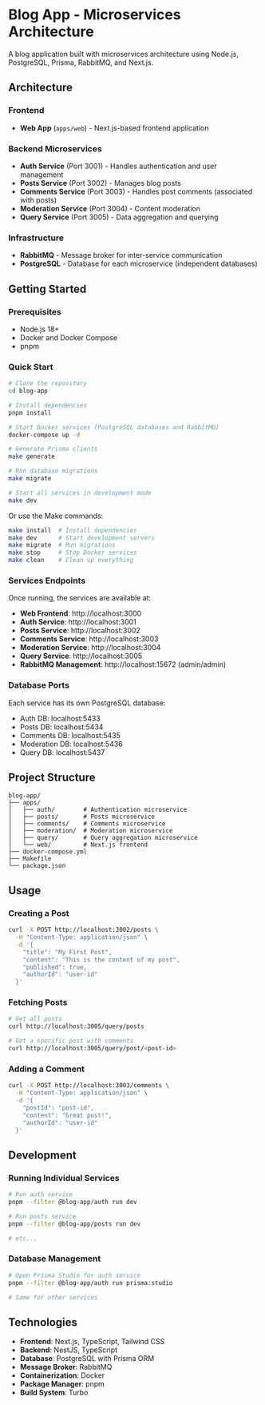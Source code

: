 # Blog App - Microservices Architecture

A blog application built with microservices architecture using Node.js, PostgreSQL, Prisma, RabbitMQ, and Next.js.

## Architecture

### Frontend

- **Web App** (`apps/web`) - Next.js-based frontend application

### Backend Microservices

- **Auth Service** (Port 3001) - Handles authentication and user management
- **Posts Service** (Port 3002) - Manages blog posts
- **Comments Service** (Port 3003) - Handles post comments (associated with posts)
- **Moderation Service** (Port 3004) - Content moderation
- **Query Service** (Port 3005) - Data aggregation and querying

### Infrastructure

- **RabbitMQ** - Message broker for inter-service communication
- **PostgreSQL** - Database for each microservice (independent databases)

## Getting Started

### Prerequisites

- Node.js 18+
- Docker and Docker Compose
- pnpm

### Quick Start

```bash
# Clone the repository
cd blog-app

# Install dependencies
pnpm install

# Start Docker services (PostgreSQL databases and RabbitMQ)
docker-compose up -d

# Generate Prisma clients
make generate

# Run database migrations
make migrate

# Start all services in development mode
make dev
```

Or use the Make commands:

```bash
make install  # Install dependencies
make dev      # Start development servers
make migrate  # Run migrations
make stop     # Stop Docker services
make clean    # Clean up everything
```

### Services Endpoints

Once running, the services are available at:

- **Web Frontend**: http://localhost:3000
- **Auth Service**: http://localhost:3001
- **Posts Service**: http://localhost:3002
- **Comments Service**: http://localhost:3003
- **Moderation Service**: http://localhost:3004
- **Query Service**: http://localhost:3005
- **RabbitMQ Management**: http://localhost:15672 (admin/admin)

### Database Ports

Each service has its own PostgreSQL database:

- Auth DB: localhost:5433
- Posts DB: localhost:5434
- Comments DB: localhost:5435
- Moderation DB: localhost:5436
- Query DB: localhost:5437

## Project Structure

```
blog-app/
├── apps/
│   ├── auth/        # Authentication microservice
│   ├── posts/       # Posts microservice
│   ├── comments/    # Comments microservice
│   ├── moderation/  # Moderation microservice
│   ├── query/       # Query aggregation microservice
│   └── web/         # Next.js frontend
├── docker-compose.yml
├── Makefile
└── package.json
```

## Usage

### Creating a Post

```bash
curl -X POST http://localhost:3002/posts \
  -H "Content-Type: application/json" \
  -d '{
    "title": "My First Post",
    "content": "This is the content of my post",
    "published": true,
    "authorId": "user-id"
  }'
```

### Fetching Posts

```bash
# Get all posts
curl http://localhost:3005/query/posts

# Get a specific post with comments
curl http://localhost:3005/query/post/<post-id>
```

### Adding a Comment

```bash
curl -X POST http://localhost:3003/comments \
  -H "Content-Type: application/json" \
  -d '{
    "postId": "post-id",
    "content": "Great post!",
    "authorId": "user-id"
  }'
```

## Development

### Running Individual Services

```bash
# Run auth service
pnpm --filter @blog-app/auth run dev

# Run posts service
pnpm --filter @blog-app/posts run dev

# etc...
```

### Database Management

```bash
# Open Prisma Studio for auth service
pnpm --filter @blog-app/auth run prisma:studio

# Same for other services
```

## Technologies

- **Frontend**: Next.js, TypeScript, Tailwind CSS
- **Backend**: NestJS, TypeScript
- **Database**: PostgreSQL with Prisma ORM
- **Message Broker**: RabbitMQ
- **Containerization**: Docker
- **Package Manager**: pnpm
- **Build System**: Turbo
